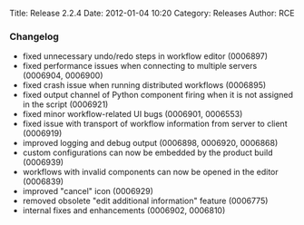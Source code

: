 Title: Release 2.2.4
Date: 2012-01-04 10:20
Category: Releases
Author: RCE


### Changelog

* fixed unnecessary undo/redo steps in workflow editor (0006897)
* fixed performance issues when connecting to multiple servers (0006904, 0006900)
* fixed crash issue when running distributed workflows (0006895)
* fixed output channel of Python component firing when it is not assigned in the script (0006921)
* fixed minor workflow-related UI bugs (0006901, 0006553)
* fixed issue with transport of workflow information from server to client (0006919)
* improved logging and debug output (0006898, 0006920, 0006868)
* custom configurations can now be embedded by the product build (0006939)
* workflows with invalid components can now be opened in the editor (0006839)
* improved "cancel" icon (0006929)
* removed obsolete "edit additional information" feature (0006775)
* internal fixes and enhancements (0006902, 0006810) 
